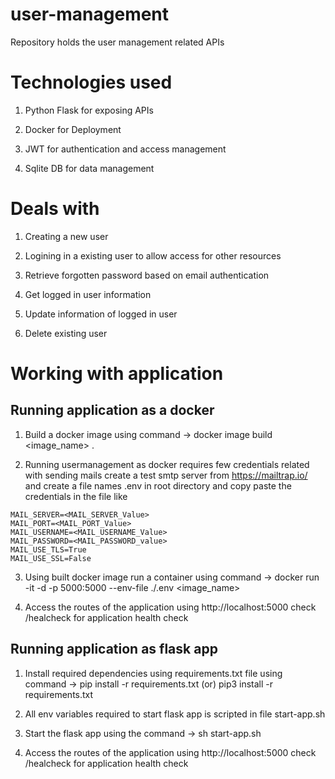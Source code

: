 # user-management

Repository holds the user management related APIs

# Technologies used

  1. Python Flask for exposing APIs

  2. Docker for Deployment

  3. JWT for authentication and access management

  4. Sqlite DB for data management

# Deals with

  1. Creating a new user

  2. Logining in a existing user to allow access for other resources

  3. Retrieve forgotten password based on email authentication

  4. Get logged in user information

  5. Update information of logged in user

  6. Delete existing user

# Working with application

## Running application as a docker

  1. Build a docker image using command -> docker image build <image_name> .

  2. Running usermanagement as docker requires few credentials related with sending mails create a test smtp server from https://mailtrap.io/ and create a file names .env in root directory and copy paste the credentials in the file like
  
    MAIL_SERVER=<MAIL_SERVER_Value>
    MAIL_PORT=<MAIL_PORT_Value>
    MAIL_USERNAME=<MAIL_USERNAME_Value>
    MAIL_PASSWORD=<MAIL_PASSWORD_value>
    MAIL_USE_TLS=True
    MAIL_USE_SSL=False

  3. Using built docker image run a container using command -> docker run -it -d -p 5000:5000 --env-file ./.env    <image_name> 

  4. Access the routes of the application using http://localhost:5000 check /healcheck for application health check

## Running application as flask app 

  1. Install required dependencies using requirements.txt file using command -> pip install -r requirements.txt (or) pip3 install -r requirements.txt

  2. All env variables required to start flask app is scripted in file start-app.sh

  3. Start the flask app using the command -> sh start-app.sh

  4. Access the routes of the application using http://localhost:5000 check /healcheck for application health check
